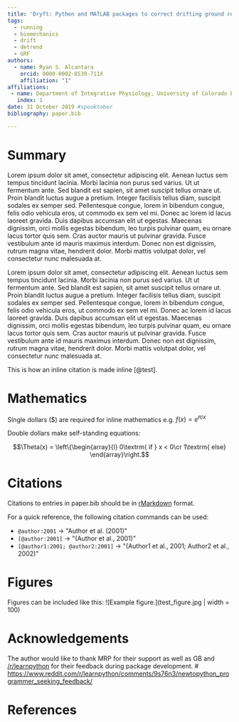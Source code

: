 ```yaml
---
title: 'Dryft: Python and MATLAB packages to correct drifting ground reaction force signals'
tags:
  - running
  - biomechanics
  - drift
  - detrend
  - GRF
authors:
  - name: Ryan S. Alcantara
    orcid: 0000-0002-8539-711X
    affiliation: "1"
affiliations:
 - name: Department of Integrative Physiology, University of Colorado Boulder, Boulder CO, USA 
   index: 1
date: 31 October 2019 #spooktober
bibliography: paper.bib

---
```


# Summary
Lorem ipsum dolor sit amet, consectetur adipiscing elit. Aenean luctus sem tempus tincidunt lacinia. Morbi lacinia 
non purus sed varius. Ut ut fermentum ante. Sed blandit est sapien, sit amet suscipit tellus ornare ut. Proin blandit
luctus augue a pretium. Integer facilisis tellus diam, suscipit sodales ex semper sed. Pellentesque congue, lorem in 
bibendum congue, felis odio vehicula eros, ut commodo ex sem vel mi. Donec ac lorem id lacus laoreet gravida. Duis 
dapibus accumsan elit ut egestas. Maecenas dignissim, orci mollis egestas bibendum, leo turpis pulvinar quam, eu 
ornare lacus tortor quis sem. Cras auctor mauris ut pulvinar gravida. Fusce vestibulum ante id mauris maximus 
interdum. Donec non est dignissim, rutrum magna vitae, hendrerit dolor. Morbi mattis volutpat dolor, vel consectetur 
nunc malesuada at.

Lorem ipsum dolor sit amet, consectetur adipiscing elit. Aenean luctus sem tempus tincidunt lacinia. Morbi lacinia 
non purus sed varius. Ut ut fermentum ante. Sed blandit est sapien, sit amet suscipit tellus ornare ut. Proin blandit
luctus augue a pretium. Integer facilisis tellus diam, suscipit sodales ex semper sed. Pellentesque congue, lorem in 
bibendum congue, felis odio vehicula eros, ut commodo ex sem vel mi. Donec ac lorem id lacus laoreet gravida. Duis 
dapibus accumsan elit ut egestas. Maecenas dignissim, orci mollis egestas bibendum, leo turpis pulvinar quam, eu 
ornare lacus tortor quis sem. Cras auctor mauris ut pulvinar gravida. Fusce vestibulum ante id mauris maximus 
interdum. Donec non est dignissim, rutrum magna vitae, hendrerit dolor. Morbi mattis volutpat dolor, vel consectetur 
nunc malesuada at.

This is how an inline citation is made inline [@test].

# Mathematics

Single dollars ($) are required for inline mathematics e.g. $f(x) = e^{\pi/x}$

Double dollars make self-standing equations:

$$\Theta(x) = \left\{\begin{array}{l}
0\textrm{ if } x < 0\cr
1\textrm{ else}
\end{array}\right.$$


# Citations

Citations to entries in paper.bib should be in
[rMarkdown](http://rmarkdown.rstudio.com/authoring_bibliographies_and_citations.html)
format.

For a quick reference, the following citation commands can be used:
- `@author:2001`  ->  "Author et al. (2001)"
- `[@author:2001]` -> "(Author et al., 2001)"
- `[@author1:2001; @author2:2001]` -> "(Author1 et al., 2001; Author2 et al., 2002)"

# Figures

Figures can be included like this: ![Example figure.](test_figure.jpg | width = 100)

# Acknowledgements

The author would like to thank MRP for their support as well as GB and 
[/r/learnpython](https://reddit.com/r/learnpython) for their feedback during package development. # https://www.reddit.com/r/learnpython/comments/9s76n3/newtopython_programmer_seeking_feedback/

# References